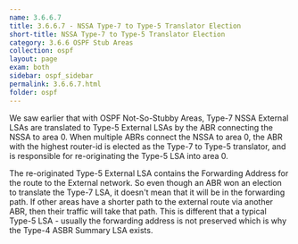 ```yaml
---
name: 3.6.6.7
title: 3.6.6.7 - NSSA Type-7 to Type-5 Translator Election
short-title: NSSA Type-7 to Type-5 Translator Election
category: 3.6.6 OSPF Stub Areas
collection: ospf
layout: page
exam: both
sidebar: ospf_sidebar
permalink: 3.6.6.7.html
folder: ospf
---
```

We saw earlier that with OSPF Not-So-Stubby Areas, Type-7 NSSA External LSAs are translated to Type-5 External LSAs by the ABR connecting the NSSA to area 0. When multiple ABRs connect the NSSA to area 0, the ABR with the highest router-id is elected as the Type-7 to Type-5 translator, and is responsible for re-originating the Type-5 LSA into area 0.

The re-originated Type-5 External LSA contains the Forwarding Address for the route to the External network. So even though an ABR won an election to translate the Type-7 LSA, it doesn't mean that it will be in the forwarding path. If other areas have a shorter path to the external route via another ABR, then their traffic will take that path. This is different that a typical Type-5 LSA - usually the forwarding address is not preserved which is why the Type-4 ASBR Summary LSA exists.
